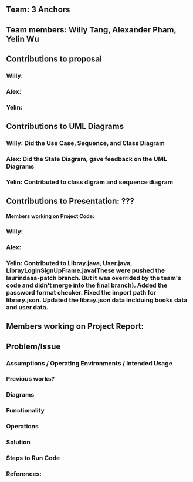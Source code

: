 ## Team: 3 Anchors
## Team members: Willy Tang, Alexander Pham, Yelin Wu
## Contributions to proposal
### Willy: 
### Alex: 
### Yelin: 

## Contributions to UML Diagrams
### Willy: Did the Use Case, Sequence, and Class Diagram
### Alex: Did the State Diagram, gave feedback on the UML Diagrams
### Yelin: Contributed to class digram and sequence diagram

## Contributions to Presentation: ???

#### Members working on Project Code:
### Willy: 
### Alex: 
### Yelin: Contributed to Libray.java, User.java, LibrayLoginSignUpFrame.java(These were pushed the laurindaaa-patch branch. But it was overrided by the team's code and didn't merge into the final branch). Added the password format checker. Fixed the import path for library.json. Updated the libray.json data inclduing books data and user data. 

## Members working on Project Report:
## Problem/Issue
### Assumptions / Operating Environments / Intended Usage
### Previous works?
### Diagrams
### Functionality
### Operations
### Solution
### Steps to Run Code
### References:



